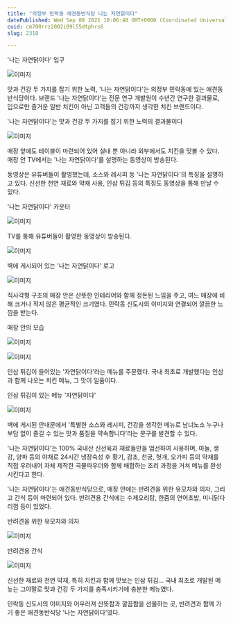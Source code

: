 ```yaml
---
title: "의정부 민락동 애견동반식당 나는 자연닭이다"
datePublished: Wed Sep 08 2021 10:06:48 GMT+0000 (Coordinated Universal Time)
cuid: cm700rrz2002i09l55dtphrs6
slug: 2318

---
```



'나는 자연닭이다' 입구

![이미지](https://cdn.hashnode.com/res/hashnode/image/upload/v1739250355359/7189ba8c-f56f-492a-9f3d-4f0fca7374c7.jpeg)

맛과 건강 두 가지를 잡기 위한 노력, '나는 자연닭이다'는 의정부 민락동에 있는 애견동반식당이다. 브랜드 '나는 자연닭이다'는 전문 연구 개발원이 수년간 연구한 결과물로, 입으로만 즐거운 일반 치킨이 아닌 고객들의 건강까지 생각한 치킨 브랜드이다.

'나는 자연닭이다'는 맛과 건강 두 가지를 잡기 위한 노력의 결과물이다

![이미지](https://cdn.hashnode.com/res/hashnode/image/upload/v1739250357985/f3ffab24-17d3-4f51-85fa-63d44d9cb8e6.jpeg)

매장 앞에도 테이블이 마련되어 있어 실내 뿐 아니라 외부에서도 치킨을 맛볼 수 있다. 매장 안 TV에서는 '나는 자연닭이다'를 설명하는 동영상이 방송된다.

동영상은 유튜버들이 촬영했는데, 소스와 레시피 등 '나는 자연닭이다'의 특징을 설명하고 있다. 신선한 천연 재료와 약재 사용, 인삼 튀김 등의 특징도 동영상을 통해 만날 수 있다.

'나는 자연닭이다' 카운터

![이미지](https://cdn.hashnode.com/res/hashnode/image/upload/v1739250360822/b8027e07-d6aa-4a81-96fa-b5c604d90b6e.jpeg)

TV를 통해 유튜버들이 촬영한 동영상이 방송된다.

![이미지](https://cdn.hashnode.com/res/hashnode/image/upload/v1739250363705/9bf143df-4b53-48f0-a180-23f72c2e3ecf.jpeg)

벽에 게시되어 있는 '나는 자연닭이다' 로고

![이미지](https://cdn.hashnode.com/res/hashnode/image/upload/v1739250366533/f1f0dc90-3dac-49a5-86b4-a598e08fe7bd.jpeg)

직사각형 구조의 매장 안은 산뜻한 인테리어와 함께 정돈된 느낌을 주고, 여느 매장에 비해 크거나 작지 않은 평균적인 크기였다. 민락동 신도시의 이미지와 연결되어 깔끔한 느낌을 받는다.

매장 안의 모습

![이미지](https://cdn.hashnode.com/res/hashnode/image/upload/v1739250369245/3618b0a0-f6ac-4991-b848-e5aed9a6abdd.jpeg)

![이미지](https://cdn.hashnode.com/res/hashnode/image/upload/v1739250372101/4a292f79-f3bf-4de0-8917-301831fcf4d1.jpeg)

인삼 튀김이 들어있는 '자연닭이다'라는 메뉴를 주문했다. 국내 최초로 개발했다는 인삼과 함께 나오는 치킨 메뉴, 그 맛이 일품이다.

인삼 튀김이 있는 메뉴 '자연닭이다'

![이미지](https://cdn.hashnode.com/res/hashnode/image/upload/v1739250375438/6647cd5d-23af-479e-8ff7-a8e22bca9a8c.jpeg)

벽에 게시된 안내문에서 '특별한 소스와 레시피, 건강을 생각한 메뉴로 남녀노소 누구나 부담 없이 즐길 수 있는 맛과 품질을 약속합니다'라는 문구를 발견할 수 있다.

'나는 자연닭이다'는 100% 국내산 신선육과 재료들만을 엄선하여 사용하며, 마늘, 생강, 양파 등의 야채로 24시간 냉장숙성 후 황기, 감초, 천궁, 헛개, 오가피 등의 약재를 직접 우려내어 자체 제작한 곡물파우더와 함께 배합하는 조리 과정을 거쳐 메뉴를 완성시킨다고 한다.

'나는 자연닭이다'는 애견동반식당으로, 매장 안에는 반려견을 위한 유모차와 의자, 그리고 간식 등이 마련되어 있다. 반려견용 간식에는 수제오리탕, 한줌의 연어초밥, 미니닭다리껌 등이 있었다.

반려견을 위한 유모차와 의자

![이미지](https://cdn.hashnode.com/res/hashnode/image/upload/v1739250378067/f1fcf3c3-b225-434a-9ebd-b932e6ef5eec.jpeg)

반려견용 간식

![이미지](https://cdn.hashnode.com/res/hashnode/image/upload/v1739250380634/3ef2c297-d39a-4c89-ad26-5e5064f8d977.jpeg)

신선한 재료와 천연 약재, 특히 치킨과 함께 맛보는 인삼 튀김... 국내 최초로 개발된 메뉴는 그야말로 맛과 건강 두 가지를 충족시키기에 충분한 메뉴였다.

민락동 신도시의 이미지와 어우러져 산뜻함과 깔끔함을 선물하는 곳, 반려견과 함께 가기 좋은 애견동반식당 '나는 자연닭이다'였다.